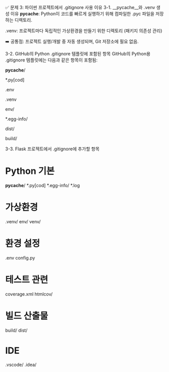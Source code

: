 ✅ 문제 3: 파이썬 프로젝트에서 .gitignore 사용 이유
3-1. __pycache__와 .venv 생성 이유
__pycache__: Python이 코드를 빠르게 실행하기 위해 컴파일한 .pyc 파일을 저장하는 디렉토리.

.venv: 프로젝트마다 독립적인 가상환경을 만들기 위한 디렉토리 (패키지 의존성 관리)

➡️ 공통점: 프로젝트 실행/개발 중 자동 생성되며, Git 저장소에 필요 없음.

3-2. GitHub의 Python .gitignore 템플릿에 포함된 항목
GitHub의 Python용 .gitignore 템플릿에는 다음과 같은 항목이 포함됨:

__pycache__/

*.py[cod]

.env

.venv

env/

*.egg-info/

dist/

build/

3-3. Flask 프로젝트에서 .gitignore에 추가할 항목

# Python 기본
__pycache__/
*.py[cod]
*.egg-info/
*.log

# 가상환경
.venv/
env/
venv/

# 환경 설정
.env
config.py

# 테스트 관련
coverage.xml
htmlcov/

# 빌드 산출물
build/
dist/

# IDE
.vscode/
.idea/
